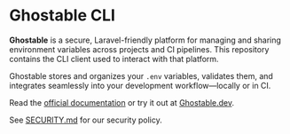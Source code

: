 # Ghostable CLI
    
**Ghostable** is a secure, Laravel-friendly platform for managing and sharing environment variables across projects and CI pipelines. This repository contains the CLI client used to interact with that platform.

Ghostable stores and organizes your `.env` variables, validates them, and integrates seamlessly into your development workflow—locally or in CI.

Read the [official documentation](https://docs.ghostable.dev) or try it out at [Ghostable.dev](https://ghostable.dev).

See [SECURITY.md](./SECURITY.md) for our security policy.
